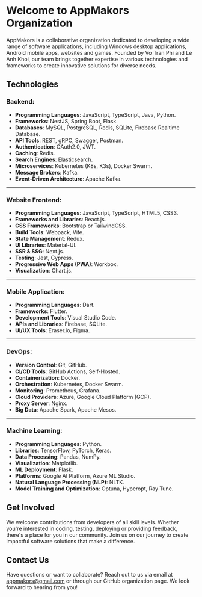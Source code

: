 # Welcome to AppMakors Organization
AppMakors is a collaborative organization dedicated to developing a wide range of software applications, including Windows desktop applications, Android mobile apps, websites and games. Founded by Vo Tran Phi and Le Anh Khoi, our team brings together expertise in various technologies and frameworks to create innovative solutions for diverse needs.

## Technologies
### **Backend:**  
- **Programming Languages**: JavaScript, TypeScript, Java, Python.  
- **Frameworks**: NestJS, Spring Boot, Flask.  
- **Databases**: MySQL, PostgreSQL, Redis, SQLite, Firebase Realtime Database.  
- **API Tools**: REST, gRPC, Swagger, Postman.  
- **Authentication**: OAuth2.0, JWT.  
- **Caching**: Redis.  
- **Search Engines**: Elasticsearch.  
- **Microservices**: Kubernetes (K8s, K3s), Docker Swarm.  
- **Message Brokers**: Kafka.  
- **Event-Driven Architecture**: Apache Kafka.  

---

### **Website Frontend:**  
- **Programming Languages**: JavaScript, TypeScript, HTML5, CSS3.  
- **Frameworks and Libraries**: React.js.  
- **CSS Frameworks**: Bootstrap or TailwindCSS.  
- **Build Tools**: Webpack, Vite.  
- **State Management**: Redux.  
- **UI Libraries**: Material-UI.  
- **SSR & SSG**: Next.js.  
- **Testing**: Jest, Cypress.  
- **Progressive Web Apps (PWA)**: Workbox.  
- **Visualization**: Chart.js.  

---

### **Mobile Application:**  
- **Programming Languages**: Dart.  
- **Frameworks**: Flutter.  
- **Development Tools**: Visual Studio Code.  
- **APIs and Libraries**: Firebase, SQLite.  
- **UI/UX Tools**: Eraser.io, Figma.  

---

### **DevOps:**  
- **Version Control**: Git, GitHub.  
- **CI/CD Tools**: GitHub Actions, Self-Hosted.  
- **Containerization**: Docker.  
- **Orchestration**: Kubernetes, Docker Swarm.  
- **Monitoring**: Prometheus, Grafana.  
- **Cloud Providers**: Azure, Google Cloud Platform (GCP).  
- **Proxy Server**: Nginx.  
- **Big Data**: Apache Spark, Apache Mesos.  

---

### **Machine Learning:**  
- **Programming Languages**: Python.  
- **Libraries**: TensorFlow, PyTorch, Keras.  
- **Data Processing**: Pandas, NumPy.  
- **Visualization**: Matplotlib.  
- **ML Deployment**: Flask.  
- **Platforms**: Google AI Platform, Azure ML Studio.  
- **Natural Language Processing (NLP)**: NLTK.  
- **Model Training and Optimization**: Optuna, Hyperopt, Ray Tune.  
<!-- 
---

### **Deep Learning:**  
- **Frameworks**: TensorFlow, PyTorch, Theano, MXNet, CNTK.  
- **Libraries for Computer Vision**: OpenCV, Detectron2, MMDetection, YOLO, Fastai.  
- **Libraries for NLP**: Hugging Face, AllenNLP, T5, BERT, GPT.  
- **Reinforcement Learning**: Stable-Baselines3, OpenAI Gym, RLlib.  
- **Pre-trained Models**: VGG, ResNet, Inception, EfficientNet, Transformer-based Models.  
- **Hardware Acceleration**: NVIDIA CUDA, cuDNN, TensorRT, TPUs.  
- **Deep Learning Platforms**: Google Colab, Kaggle, Gradient, Paperspace.  
- **Optimization**: Adam, RMSProp, SGD, Adagrad.   -->

## Get Involved
We welcome contributions from developers of all skill levels. Whether you're interested in coding, testing, deploying or providing feedback, there's a place for you in our community. Join us on our journey to create impactful software solutions that make a difference.

## Contact Us
Have questions or want to collaborate? Reach out to us via email at appmakors@gmail.com or through our GitHub organization page. We look forward to hearing from you!